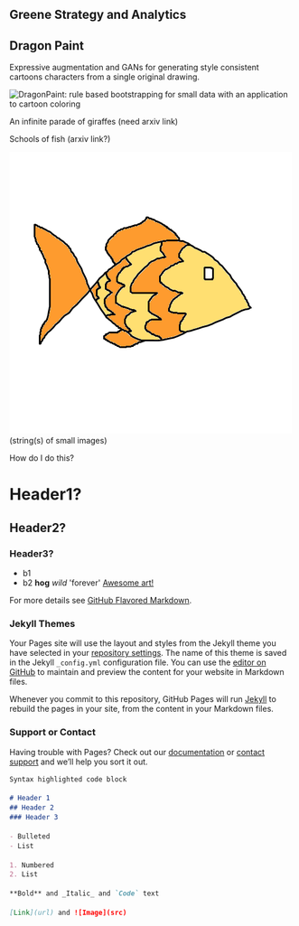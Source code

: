 ## Greene Strategy and Analytics

## Dragon Paint
Expressive augmentation and GANs for generating style consistent cartoons characters from a single original drawing.

![DragonPaint: rule based bootstrapping for small data with an application to cartoon coloring](https://www.papis.io/proceedings)

An infinite parade of giraffes (need arxiv link)

Schools of fish (arxiv link?)

![Image](./FishC.png) (string(s) of small images)

How do I do this? 
# Header1? 
## Header2? 
### Header3?
- b1
- b2
**hog** _wild_ 'forever'
[Awesome art!](https://www.kgretchengreene.com/)

For more details see [GitHub Flavored Markdown](https://guides.github.com/features/mastering-markdown/).

### Jekyll Themes

Your Pages site will use the layout and styles from the Jekyll theme you have selected in your [repository settings](https://github.com/kggreene/kggreene.github.io/settings). The name of this theme is saved in the Jekyll `_config.yml` configuration file.
You can use the [editor on GitHub](https://github.com/kggreene/kggreene.github.io/edit/master/README.md) to maintain and preview the content for your website in Markdown files.

Whenever you commit to this repository, GitHub Pages will run [Jekyll](https://jekyllrb.com/) to rebuild the pages in your site, from the content in your Markdown files.

### Support or Contact

Having trouble with Pages? Check out our [documentation](https://help.github.com/categories/github-pages-basics/) or [contact support](https://github.com/contact) and we’ll help you sort it out.
```markdown
Syntax highlighted code block

# Header 1
## Header 2
### Header 3

- Bulleted
- List

1. Numbered
2. List

**Bold** and _Italic_ and `Code` text

[Link](url) and ![Image](src)
```
